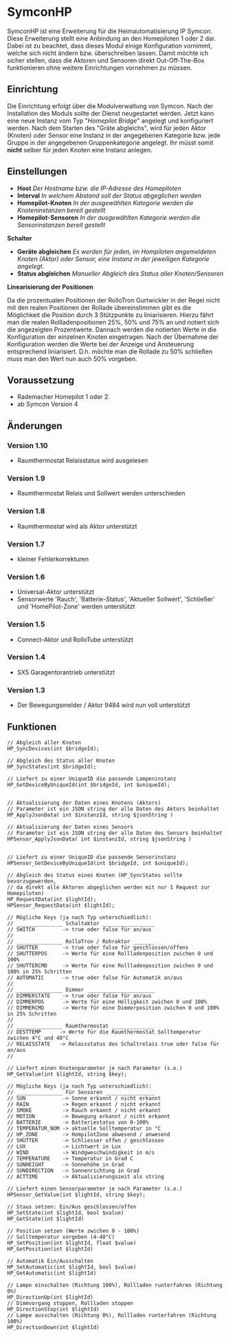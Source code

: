 # SymconHP

SymconHP ist eine Erweiterung für die Heimautomatisierung IP Symcon. Diese Erweiterung stellt eine Anbindung an den Homepiloten 1 oder 2 dar. Dabei ist zu beachtet, dass dieses Modul einige Konfiguration vornimmt, welche sich nicht ändern bzw. überschreiben lassen. Damit möchte ich sicher stellen, dass die Aktoren und Sensoren direkt Out-Off-The-Box funktionieren ohne weitere Einrichtungen vornehmen zu müssen.

## Einrichtung

Die Einrichtung erfolgt über die Modulverwaltung von Symcon. Nach der Installation des Moduls sollte der Dienst neugestartet werden. Jetzt kann eine neue Instanz vom Typ "_Homepilot Bridge_" angelegt und konfiguriert werden. Nach dem Starten des "Gräte abgleichs", wird für jeden Aktor (Knoten) oder Sensor eine Instanz in der angegebenen Kategorie bzw. jede Gruppe in der angegebenen Gruppenkategorie angelegt. Ihr müsst somit **nicht** selber für jeden Knoten eine Instanz anlegen.

## Einstellungen

* **Host**  _Der Hostname bzw. die IP-Adresse des Homepiloten_
* **Interval**  _In welchem Abstand soll der Status abgeglichen werden_
* **Homepilot-Knoten**  _In der ausgewählten Kategorie werden die Knoteninstanzen bereit gestellt_
* **Homepilot-Sensoren**  _In der ausgewählten Kategorie werden die Sensorinstanzen bereit gestellt_

**Schalter**

* **Geräte abgleichen** _Es werden für jeden, im Hompiloten angemeldeten Knoten (Aktor) oder Sensor, eine Instanz in der jeweiligen Kategorie angelegt._
* **Status abgleichen** _Manueller Abgleich des Status aller Knoten/Sensoren_

**Linearisierung der Positionen**

Da die prozentualen Positionen der RolloTron Gurtwickler in der Regel nicht mit den realen Positionen der Rollade übereinstimmen gibt es die Möglichkeit die Position durch 3 Stützpunkte zu liniarisieren. Hierzu fährt man die realen Rollladenpositionen 25%, 50% und 75% an und notiert sich die angezeigten Prozentwerte. Dannach werden die notierten Werte in die Konfiguration der einzelnen Knoten eingetragen. Nach der Übernahme der Konfiguration werden die Werte bei der Anzeige und Ansteuerung entsprechend liniarisiert. D.h. möchte man die Rollade zu 50% schließen muss man den Wert nun auch 50% vorgeben.

## Voraussetzung

* Rademacher Homepilot 1 oder 2.
* ab Symcon Version 4

## Änderungen

### Version 1.10 ###
* Raumthermostat Relaisstatus wird ausgelesen

### Version 1.9 ###
* Raumthermostat Relais und Sollwert werden unterschieden

### Version 1.8 ###
* Raumthermostat wird als Aktor unterstützt

### Version 1.7 ###
* kleiner Fehlerkorrekturen

### Version 1.6 ###
* Universal-Aktor unterstützt
* Sensorwerte 'Rauch', 'Batterie-Status', 'Aktueller Sollwert', 'Schließer' und 'HomePilot-Zone' werden unterstützt

### Version 1.5 ###
* Connect-Aktor und RolloTube unterstützt

### Version 1.4 ###
* SX5 Garagentorantrieb unterstützt
 
### Version 1.3 ###
* Der Bewegungsmelder / Aktor 9484 wird nun voll unterstützt

## Funktionen

	// Abgleich aller Knoten
	HP_SyncDevices(int $bridgeId);

	// Abgleich des Status aller Knoten
	HP_SyncStates(int $bridgeId);

	// Liefert zu einer UniqueID die passende Lampeninstanz
	HP_GetDeviceByUniqueId(int $bridgeId, int $uniqueId);


	// Aktualisierung der Daten eines Knotens (Aktors)
	// Parameter ist ein JSON string der alle Daten des Aktors beinhaltet
	HP_ApplyJsonData( int $instanzId, string $jsonString )
	
	// Aktualisierung der Daten eines Sensors
	// Parameter ist ein JSON string der alle Daten des Sensors beinhaltet
	HPSensor_ApplyJsonData( int $instanzId, string $jsonString )
	

	// Liefert zu einer UniqueID die passende Sensorinstanz
	HPSensor_GetDeviceByUniqueId(int $bridgeId, int $uniqueId);

	// Abgleich des Status eines Knoten (HP_SyncStates sollte bevorzugewerden,
	// da direkt alle Aktoren abgeglichen werden mit nur 1 Request zur Homepiloten)
	HP_RequestData(int $lightId);
	HPSensor_RequestData(int $lightId);

	// Mögliche Keys (ja nach Typ unterschiedlich):
	// _______________ Schaltaktor _________________
	// SWITCH         -> true oder false für an/aus
	//
	// _______________ RolloTron / Rohraktor _______
	// SHUTTER        -> true oder false für geschlossen/offens
	// SHUTTERPOS     -> Werte für eine Rollladenposition zwichen 0 und 100%
	// SHUTTERCMD     -> Werte für eine Rollladenposition zwichen 0 und 100% in 25% Schritten
	// AUTOMATIC      -> true oder false für Automatik an/aus
	//
	// _______________ Dimmer ______________________
	// DIMMERSTATE    -> true oder false für an/aus
	// DIMMERPOS      -> Werte für eine Helligkeit zwichen 0 und 100%
	// DIMMERCMD      -> Werte für eine Dimmerposition zwichen 0 und 100% in 25% Schritten
	//
	// _______________ Raumthermostat ______________
	// DESTTEMP      -> Werte für die Raumthermostat Solltemperatur zwichen 4°C und 40°C
	// RELAISSTATE   -> Relaisstatus des Schaltrelais true oder false für an/aus
	//

	// Liefert einen Knotenparameter je nach Parameter (s.o.)
	HP_GetValue(int $lightId, string $key);
			
	// Mögliche Keys (ja nach Typ unterschiedlich):
	// _______________ Für Sensoren ________________
	// SUN            -> Sonne erkannt / nicht erkannt
	// RAIN           -> Regen erkannt / nicht erkannt
	// SMOKE          -> Rauch erkannt / nicht erkannt
	// MOTION         -> Bewegung erkannt / nicht erkannt
	// BATTERIE       -> Batteriestatus von 0-100%
	// TEMPERATUR_NOM -> aktuelle Solltemperatur in °C
	// HP_ZONE        -> HompilotZone abwesend / anwesend
	// SHUTTER        -> Schliesser offen / geschlossen
	// LUX            -> Lichtwert in Lux
	// WIND           -> Windgweschwindigkeit in m/s
	// TEMPERATURE    -> Temperatur in Grad C
	// SUNHEIGHT      -> Sonnehöhe in Grad
	// SUNDIRECTION   -> Sonnenrichtung in Grad
	// ACTTIME        -> Aktualisierungszeit als string
	
	// Liefert einen Sensorparameter je nach Parameter (s.o.)
	HPSensor_GetValue(int $lightId, string $key);
	
	// Staus setzen: Ein/Aus geschlossen/offen
	HP_SetState(int $lightId, bool $value)
	HP_GetState(int $lightId)
	
	// Position setzen (Werte zwichen 0 - 100%)
	// Solltemperatur vorgeben (4-40°C)
	HP_SetPosition(int $lightId, float $value)
	HP_GetPosition(int $lightId)
	
	// Automatik Ein/Ausschalten
	HP_SetAutomatic(int $lightId, bool $value)
	HP_GetAutomatic(int $lightId)

	// Lampe einschalten (Richtung 100%), Rollladen runterfahren (Richtung 0%)
	HP_DirectionUp(int $lightId)
	// Dimmvorgang stoppen, Rollladen stoppen
	HP_DirectionStop(int $lightId)
	// Lampe ausschalten (Richtung 0%), Rollladen runterfahren (Richtung 100%)
	HP_DirectionDown(int $lightId)
